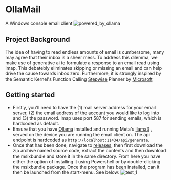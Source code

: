 # OllaMail
A Windows console email client ![powered_by_ollama](https://github.com/perpendicularai/OllaMail/assets/146530480/e3fb2a1a-de87-422e-8db6-bf3fee076f81)

## Project Background
The idea of having to read endless amounts of email is cumbersome, many may agree that their inbox is a sheer mess. To address this dilemma, we make use of generative ai to formulate a response to an email read using imap. This debatebly eliminates skipping or missing an email and can help drive the cause towards inbox zero. Furthermore, it is strongly inspired by the Semantic Kernel's Function Calling [Stepwise](https://github.com/microsoft/semantic-kernel/blob/main/python/samples/getting_started/05-using-the-planner.ipynb) Planner by [Microsoft](https://www.microsoft.com)

## Getting started
- Firstly, you'll need to have the (1) mail server address for your email server, (2) the email address of the account you would like to log into and (3) the password. Imap uses port 587 for sending emails, which is hardcoded as default.
- Ensure that you have [Ollama](https://ollama.com/download) installed and running Meta's [llama3](https://llama.meta.com/llama3/) , served on the device you are running the email client on. The api endpoint is hardcoded as `http://localhost:11434/api/generate`.
- Once that has been done, navigate to [releases](https://github.com/perpendicularai/OllaMail/releases), then first download the zip archive named source code, extract the contents and then download the msixbundle and store it in the same directory. From here you have either the option of installing it using Powershell or by double-clicking the msixbundle package. Once the program has been installed, can it then be launched from the start-menu. See below:
![test_1](https://github.com/perpendicularai/OllaMail/assets/146530480/0e62d37e-2859-4118-a10a-3c3ade7fdbd5)
